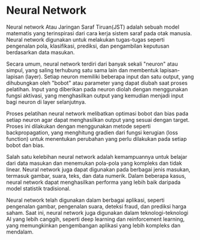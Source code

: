 # Neural Network
Neural network Atau Jaringan Saraf Tiruan(JST) adalah sebuah model matematis yang terinspirasi dari cara kerja sistem saraf pada otak manusia. Neural network digunakan untuk melakukan tugas-tugas seperti pengenalan pola, klasifikasi, prediksi, dan pengambilan keputusan berdasarkan data masukan.

Secara umum, neural network terdiri dari banyak sekali "neuron" atau simpul, yang saling terhubung satu sama lain dan membentuk lapisan-lapisan (layer). Setiap neuron memiliki beberapa input dan satu output, yang dihubungkan oleh "bobot" atau parameter yang dapat diubah saat proses pelatihan. Input yang diberikan pada neuron diolah dengan menggunakan fungsi aktivasi, yang menghasilkan output yang kemudian menjadi input bagi neuron di layer selanjutnya.

Proses pelatihan neural network melibatkan optimasi bobot dan bias pada setiap neuron agar dapat menghasilkan output yang sesuai dengan target. Proses ini dilakukan dengan menggunakan metode seperti backpropagation, yang menghitung gradien dari fungsi kerugian (loss function) untuk menentukan perubahan yang perlu dilakukan pada setiap bobot dan bias.

Salah satu kelebihan neural network adalah kemampuannya untuk belajar dari data masukan dan menemukan pola-pola yang kompleks dan tidak linear. Neural network juga dapat digunakan pada berbagai jenis masukan, termasuk gambar, suara, teks, dan data numerik. Dalam beberapa kasus, neural network dapat menghasilkan performa yang lebih baik daripada model statistik tradisional.

Neural network telah digunakan dalam berbagai aplikasi, seperti pengenalan gambar, pengenalan suara, deteksi fraud, dan prediksi harga saham. Saat ini, neural network juga digunakan dalam teknologi-teknologi AI yang lebih canggih, seperti deep learning dan reinforcement learning, yang memungkinkan pengembangan aplikasi yang lebih kompleks dan mendalam.